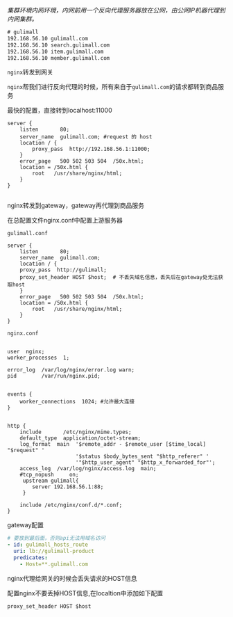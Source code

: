 *集群环境内网环境，内网前用一个反向代理服务器放在公网，由公网IP机器代理到内网集群。*

```bat
# gulimall
192.168.56.10 gulimall.com
192.168.56.10 search.gulimall.com
192.168.56.10 item.gulimall.com
192.168.56.10 member.gulimall.com
```

`nginx`转发到网关

`nginx`帮我们进行反向代理的时候，所有来自于`gulimall.com`的请求都转到商品服务

最快的配置，直接转到localhost:11000

```shell
server {
    listen       80;
    server_name  gulimall.com; #request 的 host
    location / {
		proxy_pass	http://192.168.56.1:11000;       
    }
    error_page   500 502 503 504  /50x.html;
    location = /50x.html {
        root   /usr/share/nginx/html;
    }
}


```

nginx转发到gateway，gateway再代理到商品服务

在总配置文件nginx.conf中配置上游服务器

`gulimall.conf`

```shell
server {
    listen       80;
    server_name  gulimall.com;
    location / {
	proxy_pass	http://gulimall;
	proxy_set_header HOST $host;  # 不丢失域名信息，丢失后在gateway处无法获取host     
    }
    error_page   500 502 503 504  /50x.html;
    location = /50x.html {
        root   /usr/share/nginx/html;
    }
}

```

`nginx.conf`

```shell

user  nginx;
worker_processes  1;

error_log  /var/log/nginx/error.log warn;
pid        /var/run/nginx.pid;


events {
    worker_connections  1024; #允许最大连接
}


http {
    include       /etc/nginx/mime.types;
    default_type  application/octet-stream;
    log_format  main  '$remote_addr - $remote_user [$time_local] "$request" '
                      '$status $body_bytes_sent "$http_referer" '
                      '"$http_user_agent" "$http_x_forwarded_for"';
    access_log  /var/log/nginx/access.log  main;
    #tcp_nopush     on;
     upstream gulimall{
		server 192.168.56.1:88;
     }	

    include /etc/nginx/conf.d/*.conf;
}

```

gateway配置

```yml
# 要放到最后面，否则api无法用域名访问
- id: gulimall_hosts_route
  uri: lb://gulimall-product
  predicates:
    - Host=**.gulimall.com
```

nginx代理给网关的时候会丢失请求的HOST信息

配置nginx不要丢掉HOST信息,在localtion中添加如下配置

```shell
proxy_set_header HOST $host
```

